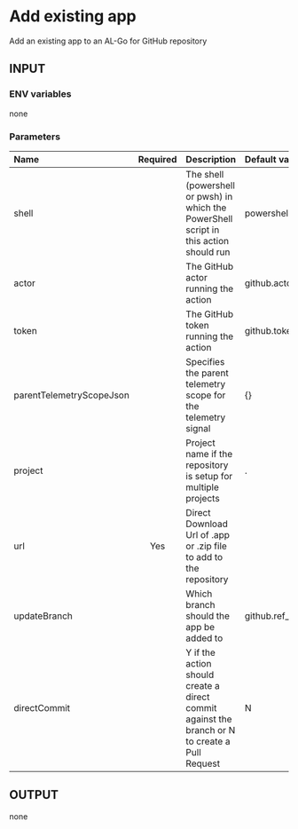 # Add existing app
Add an existing app to an AL-Go for GitHub repository

## INPUT

### ENV variables
none

### Parameters
| Name | Required | Description | Default value |
| :-- | :-: | :-- | :-- |
| shell | | The shell (powershell or pwsh) in which the PowerShell script in this action should run | powershell |
| actor | | The GitHub actor running the action | github.actor |
| token | | The GitHub token running the action | github.token |
| parentTelemetryScopeJson | | Specifies the parent telemetry scope for the telemetry signal | {} |
| project | | Project name if the repository is setup for multiple projects | . |
| url | Yes | Direct Download Url of .app or .zip file to add to the repository | |
| updateBranch | | Which branch should the app be added to | github.ref_name |
| directCommit | | Y if the action should create a direct commit against the branch or N to create a Pull Request | N |

## OUTPUT
none
